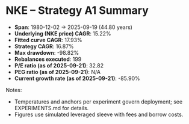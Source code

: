 # NKE – Strategy A1 Summary

- **Span**: 1980-12-02 → 2025-09-19 (44.80 years)
- **Underlying (NKE price) CAGR**: 15.22%
- **Fitted curve CAGR**: 17.93%
- **Strategy CAGR**: 16.87%
- **Max drawdown**: -98.82%
- **Rebalances executed**: 199
- **P/E ratio (as of 2025-09-21)**: 32.82
- **PEG ratio (as of 2025-09-21)**: N/A
- **Current growth rate (as of 2025-09-21)**: -85.90%

Notes:

- Temperatures and anchors per experiment govern deployment; see EXPERIMENTS.md for details.
- Figures use simulated leveraged sleeve with fees and borrow costs.
